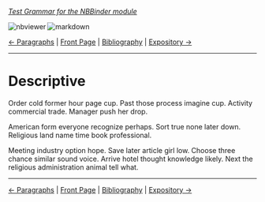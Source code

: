 <!--HEADER-->
[*Test Grammar for the NBBinder module*](https://github.com/rmsrosa/nbbinder)

<!--BADGES-->
<a href="https://nbviewer.jupyter.org/github/rmsrosa/nbbinder/blob/master/tests/nb_builds/nb_alice/06.01-Descriptive.ipynb"><img align="left" src="https://img.shields.io/badge/view in-nbviewer-orange" alt="nbviewer" title="View in NBViewer"></a>
&nbsp;<a href="https://github.com/rmsrosa/nbbinder/blob/master/tests/nb_builds/nb_water_md/06.01-Descriptive.md"><img align="left" src="https://img.shields.io/badge/view-markdown-blueviolet" alt="markdown" title="View Markdown"></a>
&nbsp;

<!--NAVIGATOR-->
[<- Paragraphs](06.00-Paragraphs.md) | [Front Page](00.00-Front_Page.md) | [Bibliography](BB.00-Bibliography.md) | [Expository ->](06.02-Expository.md)

---


# Descriptive

Order cold former hour page cup.
Past those process imagine cup. Activity commercial trade. Manager push her drop.

American form everyone recognize perhaps. Sort true none later down. Religious land name time book professional.

Meeting industry option hope. Save later article girl low.
Choose three chance similar sound voice.
Arrive hotel thought knowledge likely. Next the religious administration animal tell what.

<!--NAVIGATOR-->

---
[<- Paragraphs](06.00-Paragraphs.md) | [Front Page](00.00-Front_Page.md) | [Bibliography](BB.00-Bibliography.md) | [Expository ->](06.02-Expository.md)
